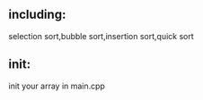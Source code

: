 ## including:
selection sort,bubble sort,insertion sort,quick sort 

## init:
init your array in main.cpp
